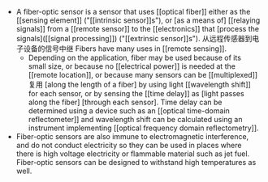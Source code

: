 - A fiber-optic sensor is a sensor that uses [[optical fiber]] either as the [[sensing element]] ("[[intrinsic sensor]]s"), or [as a means of] [[relaying signals]] from a [[remote sensor]] to the [[electronics]] that [process the signals]([[signal processing]]) ("[[extrinsic sensor]]s"). 从远程传感器到电子设备的信号中继 Fibers have many uses in [[remote sensing]]. 
    - Depending on the application, fiber may be used because of its small size, or because no [[electrical power]] is needed at the [[remote location]], or because many sensors can be [[multiplexed]] 复用 [along the length of a fiber] by using light [[wavelength shift]] for each sensor, or by sensing the [[time delay]] as [light passes along the fiber] [through each sensor]. Time delay can be determined using a device such as an [[optical time-domain reflectometer]] and wavelength shift can be calculated using an instrument implementing [[optical frequency domain reflectometry]].
- Fiber-optic sensors are also immune to electromagnetic interference, and do not conduct electricity so they can be used in places where there is high voltage electricity or flammable material such as jet fuel. Fiber-optic sensors can be designed to withstand high temperatures as well.
